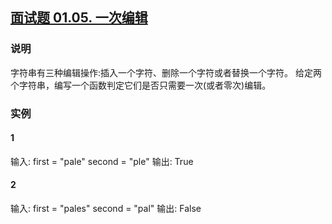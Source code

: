 ## [面试题 01.05. 一次编辑](https://leetcode-cn.com/problems/one-away-lcci/)

### 说明
字符串有三种编辑操作:插入一个字符、删除一个字符或者替换一个字符。 给定两个字符串，编写一个函数判定它们是否只需要一次(或者零次)编辑。

### 实例
#### 1
输入:
first = "pale"
second = "ple"
输出: True

#### 2
输入:
first = "pales"
second = "pal"
输出: False